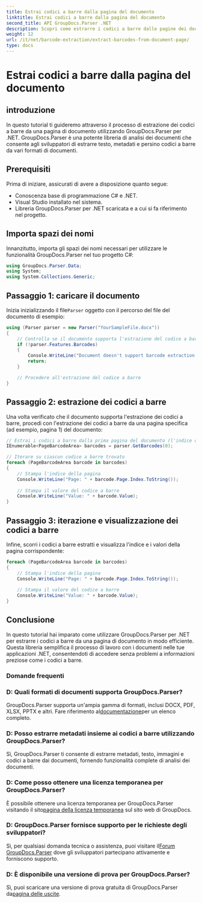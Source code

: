 ```yaml
---
title: Estrai codici a barre dalla pagina del documento
linktitle: Estrai codici a barre dalla pagina del documento
second_title: API GroupDocs.Parser .NET
description: Scopri come estrarre i codici a barre dalle pagine dei documenti utilizzando GroupDocs.Parser per .NET. Questo tutorial fornisce una guida passo passo per l'estrazione del codice a barre.
weight: 12
url: /it/net/barcode-extraction/extract-barcodes-from-document-page/
type: docs
---
```

# Estrai codici a barre dalla pagina del documento

## introduzione
In questo tutorial ti guideremo attraverso il processo di estrazione dei codici a barre da una pagina di documento utilizzando GroupDocs.Parser per .NET. GroupDocs.Parser è una potente libreria di analisi dei documenti che consente agli sviluppatori di estrarre testo, metadati e persino codici a barre da vari formati di documenti.
## Prerequisiti

Prima di iniziare, assicurati di avere a disposizione quanto segue:
- Conoscenza base di programmazione C# e .NET.
- Visual Studio installato nel sistema.
- Libreria GroupDocs.Parser per .NET scaricata e a cui si fa riferimento nel progetto.
## Importa spazi dei nomi
Innanzitutto, importa gli spazi dei nomi necessari per utilizzare le funzionalità GroupDocs.Parser nel tuo progetto C#:

```csharp
using GroupDocs.Parser.Data;
using System;
using System.Collections.Generic;
```
## Passaggio 1: caricare il documento

 Inizia inizializzando il file`Parser` oggetto con il percorso del file del documento di esempio:

```csharp
using (Parser parser = new Parser("YourSampleFile.docx"))
{
    // Controlla se il documento supporta l'estrazione del codice a barre
    if (!parser.Features.Barcodes)
    {
        Console.WriteLine("Document doesn't support barcode extraction.");
        return;
    }

    // Procedere all'estrazione del codice a barre
}
```
## Passaggio 2: estrazione dei codici a barre

Una volta verificato che il documento supporta l'estrazione dei codici a barre, procedi con l'estrazione dei codici a barre da una pagina specifica (ad esempio, pagina 1) del documento:

```csharp
// Estrai i codici a barre dalla prima pagina del documento (l'indice delle pagine è basato su 0)
IEnumerable<PageBarcodeArea> barcodes = parser.GetBarcodes(0);

// Iterare su ciascun codice a barre trovato
foreach (PageBarcodeArea barcode in barcodes)
{
    // Stampa l'indice della pagina
    Console.WriteLine("Page: " + barcode.Page.Index.ToString());
    
    // Stampa il valore del codice a barre
    Console.WriteLine("Value: " + barcode.Value);
}
```
## Passaggio 3: iterazione e visualizzazione dei codici a barre

Infine, scorri i codici a barre estratti e visualizza l'indice e i valori della pagina corrispondente:

```csharp
foreach (PageBarcodeArea barcode in barcodes)
{
    // Stampa l'indice della pagina
    Console.WriteLine("Page: " + barcode.Page.Index.ToString());
    
    // Stampa il valore del codice a barre
    Console.WriteLine("Value: " + barcode.Value);
}
```
## Conclusione

In questo tutorial hai imparato come utilizzare GroupDocs.Parser per .NET per estrarre i codici a barre da una pagina di documento in modo efficiente. Questa libreria semplifica il processo di lavoro con i documenti nelle tue applicazioni .NET, consentendoti di accedere senza problemi a informazioni preziose come i codici a barre.

### Domande frequenti

### D: Quali formati di documenti supporta GroupDocs.Parser?
 GroupDocs.Parser supporta un'ampia gamma di formati, inclusi DOCX, PDF, XLSX, PPTX e altri. Fare riferimento al[documentazione](https://tutorials.groupdocs.com/parser/net/)per un elenco completo.

### D: Posso estrarre metadati insieme ai codici a barre utilizzando GroupDocs.Parser?
Sì, GroupDocs.Parser ti consente di estrarre metadati, testo, immagini e codici a barre dai documenti, fornendo funzionalità complete di analisi dei documenti.

### D: Come posso ottenere una licenza temporanea per GroupDocs.Parser?
 È possibile ottenere una licenza temporanea per GroupDocs.Parser visitando il sito[pagina della licenza temporanea](https://purchase.groupdocs.com/temporary-license/) sul sito web di GroupDocs.

### D: GroupDocs.Parser fornisce supporto per le richieste degli sviluppatori?
 Sì, per qualsiasi domanda tecnica o assistenza, puoi visitare il[Forum GroupDocs.Parser](https://forum.groupdocs.com/c/parser/17) dove gli sviluppatori partecipano attivamente e forniscono supporto.

### D: È disponibile una versione di prova per GroupDocs.Parser?
 Sì, puoi scaricare una versione di prova gratuita di GroupDocs.Parser da[pagina delle uscite](https://releases.groupdocs.com/).